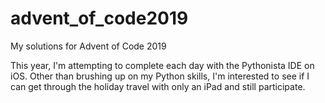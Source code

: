 # advent_of_code2019
My solutions for Advent of Code 2019

This year, I'm attempting to complete each day with the Pythonista IDE on iOS.  Other than brushing up on my Python skills, I'm interested to see if I can get through the holiday travel with only an iPad and still participate.